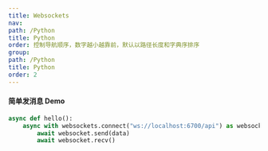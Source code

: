 ```yaml
---
title: Websockets
nav:
path: /Python
title: Python
order: 控制导航顺序，数字越小越靠前，默认以路径长度和字典序排序
group:
path: /Python
title: Python
order: 2
---
```


#### 简单发消息 Demo

```python
async def hello():
    async with websockets.connect("ws://localhost:6700/api") as websocket:
        await websocket.send(data)
        await websocket.recv()

```
